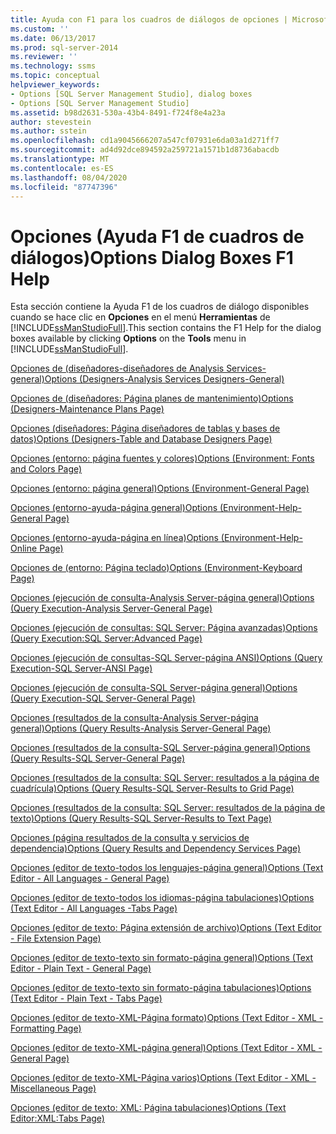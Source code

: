 ```yaml
---
title: Ayuda con F1 para los cuadros de diálogos de opciones | Microsoft Docs
ms.custom: ''
ms.date: 06/13/2017
ms.prod: sql-server-2014
ms.reviewer: ''
ms.technology: ssms
ms.topic: conceptual
helpviewer_keywords:
- Options [SQL Server Management Studio], dialog boxes
- Options [SQL Server Management Studio]
ms.assetid: b98d2631-530a-43b4-8491-f724f8e4a23a
author: stevestein
ms.author: sstein
ms.openlocfilehash: cd1a9045666207a547cf07931e6da03a1d271ff7
ms.sourcegitcommit: ad4d92dce894592a259721a1571b1d8736abacdb
ms.translationtype: MT
ms.contentlocale: es-ES
ms.lasthandoff: 08/04/2020
ms.locfileid: "87747396"
---
```

# <a name="options-dialog-boxes-f1-help"></a><span data-ttu-id="b2de2-102">Opciones (Ayuda F1 de cuadros de diálogos)</span><span class="sxs-lookup"><span data-stu-id="b2de2-102">Options Dialog Boxes F1 Help</span></span>
  <span data-ttu-id="b2de2-103">Esta sección contiene la Ayuda F1 de los cuadros de diálogo disponibles cuando se hace clic en **Opciones** en el menú **Herramientas** de [!INCLUDE[ssManStudioFull](../../includes/ssmanstudiofull-md.md)].</span><span class="sxs-lookup"><span data-stu-id="b2de2-103">This section contains the F1 Help for the dialog boxes available by clicking **Options** on the **Tools** menu in [!INCLUDE[ssManStudioFull](../../includes/ssmanstudiofull-md.md)].</span></span>  
  
 [<span data-ttu-id="b2de2-104">Opciones de &#40;diseñadores-diseñadores de Analysis Services-general&#41;</span><span class="sxs-lookup"><span data-stu-id="b2de2-104">Options &#40;Designers-Analysis Services Designers-General&#41;</span></span>](options-designers-analysis-services-designers-general.md)  
  
 [<span data-ttu-id="b2de2-105">Opciones de &#40;diseñadores: Página planes de mantenimiento&#41;</span><span class="sxs-lookup"><span data-stu-id="b2de2-105">Options &#40;Designers-Maintenance Plans Page&#41;</span></span>](options-designers-maintenance-plans-page.md)  
  
 [<span data-ttu-id="b2de2-106">Opciones &#40;diseñadores: Página diseñadores de tablas y bases de datos&#41;</span><span class="sxs-lookup"><span data-stu-id="b2de2-106">Options &#40;Designers-Table and Database Designers Page&#41;</span></span>](options-designers-table-and-database-designers-page.md)  
  
 [<span data-ttu-id="b2de2-107">Opciones &#40;entorno: página fuentes y colores&#41;</span><span class="sxs-lookup"><span data-stu-id="b2de2-107">Options &#40;Environment: Fonts and Colors Page&#41;</span></span>](options-environment-fonts-and-colors-page.md)  
  
 [<span data-ttu-id="b2de2-108">Opciones &#40;entorno: página general&#41;</span><span class="sxs-lookup"><span data-stu-id="b2de2-108">Options &#40;Environment-General Page&#41;</span></span>](../../integration-services/general-page-of-integration-services-designers-options.md)  
  
 [<span data-ttu-id="b2de2-109">Opciones &#40;entorno-ayuda-página general&#41;</span><span class="sxs-lookup"><span data-stu-id="b2de2-109">Options &#40;Environment-Help-General Page&#41;</span></span>](options-environment-help-general-page.md)  
  
 [<span data-ttu-id="b2de2-110">Opciones &#40;entorno-ayuda-página en línea&#41;</span><span class="sxs-lookup"><span data-stu-id="b2de2-110">Options &#40;Environment-Help-Online Page&#41;</span></span>](options-environment-help-online-page.md)  
  
 [<span data-ttu-id="b2de2-111">Opciones de &#40;entorno: Página teclado&#41;</span><span class="sxs-lookup"><span data-stu-id="b2de2-111">Options &#40;Environment-Keyboard Page&#41;</span></span>](options-environment-keyboard-page.md)  
  
 [<span data-ttu-id="b2de2-112">Opciones &#40;ejecución de consulta-Analysis Server-página general&#41;</span><span class="sxs-lookup"><span data-stu-id="b2de2-112">Options &#40;Query Execution-Analysis Server-General Page&#41;</span></span>](../../database-engine/options-query-execution-analysis-server-general-page.md)  
  
 [<span data-ttu-id="b2de2-113">Opciones &#40;ejecución de consultas: SQL Server: Página avanzadas&#41;</span><span class="sxs-lookup"><span data-stu-id="b2de2-113">Options &#40;Query Execution:SQL Server:Advanced Page&#41;</span></span>](../../database-engine/options-query-execution-sql-server-advanced-page.md)  
  
 [<span data-ttu-id="b2de2-114">Opciones &#40;ejecución de consultas-SQL Server-página ANSI&#41;</span><span class="sxs-lookup"><span data-stu-id="b2de2-114">Options &#40;Query Execution-SQL Server-ANSI Page&#41;</span></span>](../../database-engine/options-query-execution-sql-server-ansi-page.md)  
  
 [<span data-ttu-id="b2de2-115">Opciones &#40;ejecución de consulta-SQL Server-página general&#41;</span><span class="sxs-lookup"><span data-stu-id="b2de2-115">Options &#40;Query Execution-SQL Server-General Page&#41;</span></span>](../../database-engine/options-query-execution-sql-server-general-page.md)  
  
 [<span data-ttu-id="b2de2-116">Opciones &#40;resultados de la consulta-Analysis Server-página general&#41;</span><span class="sxs-lookup"><span data-stu-id="b2de2-116">Options &#40;Query Results-Analysis Server-General Page&#41;</span></span>](../../database-engine/options-query-results-analysis-server-general-page.md)  
  
 [<span data-ttu-id="b2de2-117">Opciones &#40;resultados de la consulta-SQL Server-página general&#41;</span><span class="sxs-lookup"><span data-stu-id="b2de2-117">Options &#40;Query Results-SQL Server-General Page&#41;</span></span>](../../database-engine/options-query-results-sql-server-general-page.md)  
  
 [<span data-ttu-id="b2de2-118">Opciones &#40;resultados de la consulta: SQL Server: resultados a la página de cuadrícula&#41;</span><span class="sxs-lookup"><span data-stu-id="b2de2-118">Options &#40;Query Results-SQL Server-Results to Grid Page&#41;</span></span>](../../database-engine/options-query-results-sql-server-results-to-grid-page.md)  
  
 [<span data-ttu-id="b2de2-119">Opciones &#40;resultados de la consulta: SQL Server: resultados de la página de texto&#41;</span><span class="sxs-lookup"><span data-stu-id="b2de2-119">Options &#40;Query Results-SQL Server-Results to Text Page&#41;</span></span>](../../database-engine/options-query-results-sql-server-results-to-text-page.md)  
  
 [<span data-ttu-id="b2de2-120">Opciones &#40;página resultados de la consulta y servicios de dependencia&#41;</span><span class="sxs-lookup"><span data-stu-id="b2de2-120">Options &#40;Query Results and Dependency Services Page&#41;</span></span>](../../database-engine/options-query-results-and-dependency-services-page.md)  
  
 [<span data-ttu-id="b2de2-121">Opciones &#40;editor de texto-todos los lenguajes-página general&#41;</span><span class="sxs-lookup"><span data-stu-id="b2de2-121">Options &#40;Text Editor - All Languages - General Page&#41;</span></span>](../../database-engine/options-text-editor-all-languages-general-page.md)  
  
 [<span data-ttu-id="b2de2-122">Opciones &#40;editor de texto-todos los idiomas-página tabulaciones&#41;</span><span class="sxs-lookup"><span data-stu-id="b2de2-122">Options &#40;Text Editor - All Languages -Tabs Page&#41;</span></span>](../../database-engine/options-text-editor-all-languages-tabs-page.md)  
  
 [<span data-ttu-id="b2de2-123">Opciones &#40;editor de texto: Página extensión de archivo&#41;</span><span class="sxs-lookup"><span data-stu-id="b2de2-123">Options &#40;Text Editor - File Extension Page&#41;</span></span>](../../database-engine/options-text-editor-file-extension-page.md)  
  
 [<span data-ttu-id="b2de2-124">Opciones &#40;editor de texto-texto sin formato-página general&#41;</span><span class="sxs-lookup"><span data-stu-id="b2de2-124">Options &#40;Text Editor - Plain Text - General Page&#41;</span></span>](../../database-engine/options-text-editor-plain-text-general-page.md)  
  
 [<span data-ttu-id="b2de2-125">Opciones &#40;editor de texto-texto sin formato-página tabulaciones&#41;</span><span class="sxs-lookup"><span data-stu-id="b2de2-125">Options &#40;Text Editor - Plain Text - Tabs Page&#41;</span></span>](../../database-engine/options-text-editor-plain-text-tabs-page.md)  
  
 [<span data-ttu-id="b2de2-126">Opciones &#40;editor de texto-XML-Página formato&#41;</span><span class="sxs-lookup"><span data-stu-id="b2de2-126">Options &#40;Text Editor - XML - Formatting Page&#41;</span></span>](../../database-engine/options-text-editor-xml-formatting-page.md)  
  
 [<span data-ttu-id="b2de2-127">Opciones &#40;editor de texto-XML-página general&#41;</span><span class="sxs-lookup"><span data-stu-id="b2de2-127">Options &#40;Text Editor - XML - General Page&#41;</span></span>](../../database-engine/options-text-editor-xml-general-page.md)  
  
 [<span data-ttu-id="b2de2-128">Opciones &#40;editor de texto-XML-Página varios&#41;</span><span class="sxs-lookup"><span data-stu-id="b2de2-128">Options &#40;Text Editor - XML - Miscellaneous Page&#41;</span></span>](../../database-engine/options-text-editor-xml-miscellaneous-page.md)  
  
 [<span data-ttu-id="b2de2-129">Opciones &#40;editor de texto: XML: Página tabulaciones&#41;</span><span class="sxs-lookup"><span data-stu-id="b2de2-129">Options &#40;Text Editor:XML:Tabs Page&#41;</span></span>](../../database-engine/options-text-editor-xml-tabs-page.md)  
  
  

